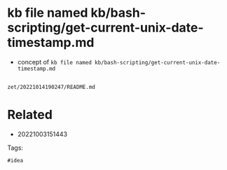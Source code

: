 # kb file named kb/bash-scripting/get-current-unix-date-timestamp.md

- concept of `kb file named kb/bash-scripting/get-current-unix-date-timestamp.md`

```
```

` zet/20221014190247/README.md `

# Related

- 20221003151443

Tags:

    #idea
